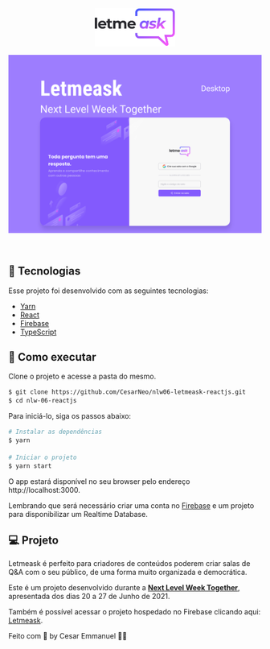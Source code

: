 <p align="center">
  <img alt="Letmeask" src=".github/logo.svg" width="160px">
</p>

<p align="center">
  <img src=".github/capa.svg" alt="NLW Together 06" />
</p>

<br>

## 🧪 Tecnologias

Esse projeto foi desenvolvido com as seguintes tecnologias:

- [Yarn](https://yarnpkg.com/)
- [React](https://reactjs.org)
- [Firebase](https://firebase.google.com/)
- [TypeScript](https://www.typescriptlang.org/)

## 🚀 Como executar

Clone o projeto e acesse a pasta do mesmo.

```bash
$ git clone https://github.com/CesarNeo/nlw06-letmeask-reactjs.git
$ cd nlw-06-reactjs
```

Para iniciá-lo, siga os passos abaixo:
```bash
# Instalar as dependências
$ yarn

# Iniciar o projeto
$ yarn start
```
O app estará disponível no seu browser pelo endereço http://localhost:3000.

Lembrando que será necessário criar uma conta no [Firebase](https://firebase.google.com/) e um projeto para disponibilizar um Realtime Database.

## 💻 Projeto

Letmeask é perfeito para criadores de conteúdos poderem criar salas de Q&A com o seu público, de uma forma muito organizada e democrática. 

Este é um projeto desenvolvido durante a **[Next Level Week Together](https://nextlevelweek.com/)**, apresentada dos dias 20 a 27 de Junho de 2021.

Também é possível acessar o projeto hospedado no Firebase clicando aqui: [Letmeask](https://letmeask-3346e.web.app/).

Feito com 💜 by Cesar Emmanuel 👋🏻
